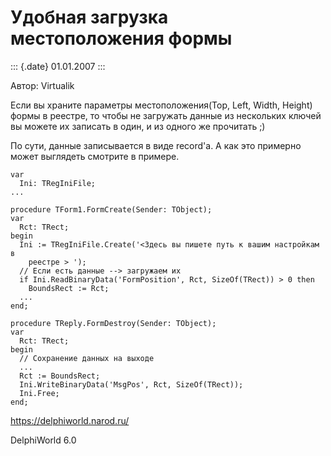 Удобная загрузка местоположения формы
=====================================

::: {.date}
01.01.2007
:::

Автор: Virtualik

Если вы храните параметры местоположения(Top, Left, Width, Height) формы
в реестре, то чтобы не загружать данные из нескольких ключей вы можете
их записать в один, и из одного же прочитать ;)

По сути, данные записывается в виде record\'а. А как это примерно может
выглядеть смотрите в примере.

    var
      Ini: TRegIniFile;
    ...
     
    procedure TForm1.FormCreate(Sender: TObject);
    var
      Rct: TRect;
    begin
      Ini := TRegIniFile.Create('<Здесь вы пишете путь к вашим настройкам в
        реестре > ');
      // Если есть данные --> загружаем их
      if Ini.ReadBinaryData('FormPosition', Rct, SizeOf(TRect)) > 0 then
        BoundsRect := Rct;
      ...
    end;
     
    procedure TReply.FormDestroy(Sender: TObject);
    var
      Rct: TRect;
    begin
      // Сохранение данных на выходе
      ...
      Rct := BoundsRect;
      Ini.WriteBinaryData('MsgPos', Rct, SizeOf(TRect));
      Ini.Free;
    end;

<https://delphiworld.narod.ru/>

DelphiWorld 6.0
